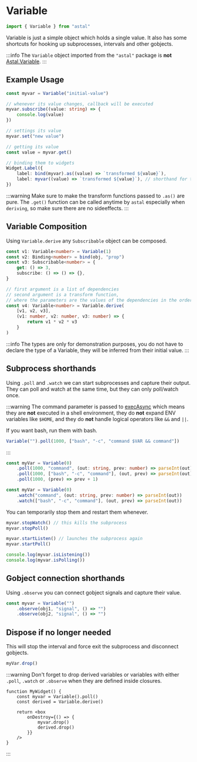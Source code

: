 # Variable

```js
import { Variable } from "astal"
```

Variable is just a simple object which holds a single value.
It also has some shortcuts for hooking up subprocesses, intervals and other gobjects.

:::info
The `Variable` object imported from the `"astal"` package is **not** [Astal.Variable](https://aylur.github.io/libastal/class.Variable.html).
:::

## Example Usage

```typescript
const myvar = Variable("initial-value")

// whenever its value changes, callback will be executed
myvar.subscribe((value: string) => {
    console.log(value)
})

// settings its value
myvar.set("new value")

// getting its value
const value = myvar.get()

// binding them to widgets
Widget.Label({
    label: bind(myvar).as((value) => `transformed ${value}`),
    label: myvar((value) => `transformed ${value}`), // shorthand for the above
})
```

:::warning
Make sure to make the transform functions passed to `.as()` are pure.
The `.get()` function can be called anytime by `astal` especially when `deriving`,
so make sure there are no sideeffects.
:::

## Variable Composition

Using `Variable.derive` any `Subscribable` object can be composed.

```typescript
const v1: Variable<number> = Variable(1)
const v2: Binding<number> = bind(obj, "prop")
const v3: Subscribable<number> = {
    get: () => 3,
    subscribe: () => () => {},
}

// first argument is a list of dependencies
// second argument is a transform function,
// where the parameters are the values of the dependencies in the order they were passed
const v4: Variable<number> = Variable.derive(
    [v1, v2, v3],
    (v1: number, v2: number, v3: number) => {
        return v1 * v2 * v3
    }
)
```

:::info
The types are only for demonstration purposes, you do not have to declare
the type of a Variable, they will be inferred from their initial value.
:::

## Subprocess shorthands

Using `.poll` and `.watch` we can start subprocesses and capture their
output. They can poll and watch at the same time, but they
can only poll/watch once.

:::warning
The command parameter is passed to [execAsync](/guide/ags/utilities#executing-external-commands-and-scripts)
which means they are **not** executed in a shell environment,
they do **not** expand ENV variables like `$HOME`,
and they do **not** handle logical operators like `&&` and `||`.

If you want bash, run them with bash.

```js
Variable("").poll(1000, ["bash", "-c", "command $VAR && command"])
```

:::

```typescript
const myVar = Variable(0)
    .poll(1000, "command", (out: string, prev: number) => parseInt(out))
    .poll(1000, ["bash", "-c", "command"], (out, prev) => parseInt(out))
    .poll(1000, (prev) => prev + 1)
```

```typescript
const myVar = Variable(0)
    .watch("command", (out: string, prev: number) => parseInt(out))
    .watch(["bash", "-c", "command"], (out, prev) => parseInt(out))
```

You can temporarily stop them and restart them whenever.

```js
myvar.stopWatch() // this kills the subprocess
myvar.stopPoll()

myvar.startListen() // launches the subprocess again
myvar.startPoll()

console.log(myvar.isListening())
console.log(myvar.isPolling())
```

## Gobject connection shorthands

Using `.observe` you can connect gobject signals and capture their value.

```typescript
const myvar = Variable("")
    .observe(obj1, "signal", () => "")
    .observe(obj2, "signal", () => "")
```

## Dispose if no longer needed

This will stop the interval and force exit the subprocess and disconnect gobjects.

```js
myVar.drop()
```

:::warning
Don't forget to drop derived variables or variables with
either `.poll`, `.watch` or `.observe` when they are defined inside closures.

```tsx
function MyWidget() {
    const myvar = Variable().poll()
    const derived = Variable.derive()

    return <box
        onDestroy={() => {
            myvar.drop()
            derived.drop()
        }}
    />
}
```

:::
